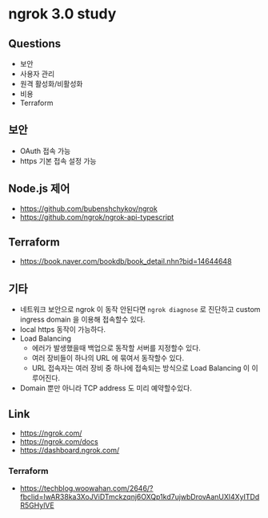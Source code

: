 # ngrok 3.0 study

## Questions
* 보안
* 사용자 관리
* 원격 활성화/비활성화
* 비용
* Terraform

## 보안
* OAuth 접속 가능
* https 기본 접속 설정 가능

## Node.js 제어
* https://github.com/bubenshchykov/ngrok
* https://github.com/ngrok/ngrok-api-typescript

## Terraform
* https://book.naver.com/bookdb/book_detail.nhn?bid=14644648

## 기타
* 네트워크 보안으로 ngrok 이 동작 안된다면 `ngrok diagnose` 로 진단하고 custom ingress domain 을 이용해 접속할수 있다.
* local https 동작이 가능하다.
* Load Balancing
  * 에러가 발생했을때 백업으로 동작할 서버를 지정할수 있다.
  * 여러 장비들이 하나의 URL 에 묶여서 동작할수 있다.
  * URL 접속자는 여러 장비 중 하나에 접속되는 방식으로 Load Balancing 이 이루어진다.
* Domain 뿐만 아니라 TCP address 도 미리 예약할수있다.

## Link
* https://ngrok.com/
* https://ngrok.com/docs
* https://dashboard.ngrok.com/

### Terraform
* https://techblog.woowahan.com/2646/?fbclid=IwAR38ka3XoJViDTmckzqnj6OXQp1kd7ujwbDrovAanUXl4XyITDdR5GHylVE
